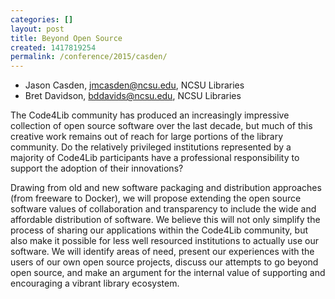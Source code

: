 ```yaml
---
categories: []
layout: post
title: Beyond Open Source
created: 1417819254
permalink: /conference/2015/casden/
---
```

- Jason Casden, jmcasden@ncsu.edu, NCSU Libraries
- Bret Davidson, bddavids@ncsu.edu, NCSU Libraries

The Code4Lib community has produced an increasingly impressive
collection of open source software over the last decade, but much of
this creative work remains out of reach for large portions of the
library community. Do the relatively privileged institutions represented
by a majority of Code4Lib participants have a professional
responsibility to support the adoption of their innovations?

Drawing from old and new software packaging and distribution approaches
(from freeware to Docker), we will propose extending the open source
software values of collaboration and transparency to include the wide
and affordable distribution of software. We believe this will not only
simplify the process of sharing our applications within the Code4Lib
community, but also make it possible for less well resourced
institutions to actually use our software. We will identify areas of
need, present our experiences with the users of our own open source
projects, discuss our attempts to go beyond open source, and make an
argument for the internal value of supporting and encouraging a vibrant
library ecosystem.
